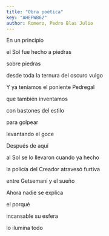 ```yaml
---
title: "Obra poética"
key: "AHEFWB62"
author: Romero, Pedro Blas Julio
---
```

<div data-schema-version="8"><p>En un principio</p> <p>el Sol fue hecho a piedras</p> <p>sobre piedras</p> <p>desde toda la ternura del oscuro vulgo</p> <p>Y ya teníamos el poniente Pedregal</p> <p>que también inventamos</p> <p>con bastones del estilo</p> <p>para golpear</p> <p>levantando el goce</p> <p>Después de aquí</p> <p>al Sol se lo llevaron cuando ya hecho</p> <p>la policía del Creador atravesó furtiva</p> <p>entre Getsemaní y el sueño</p> <p>Ahora nadie se explica</p> <p>el porqué</p> <p>incansable su esfera</p> <p>lo ilumina todo</p> </div>